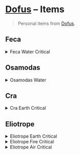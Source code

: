 # [Dofus] – Items

> Personal items from [Dofus].

[Dofus]: https://dofus.com

<!----------------------------------------------------------------------------->

## Feca

<!----------------------------------------------------------------------------->

<details>

<summary>Feca Water Critical</summary>

![](equipment/hat/kideebonnet-ranged-damage.webp)
![](equipment/cloak/queen-of-fate-cape-ranged-damage.webp)
![](equipment/amulet/spookkoth-amulet-critical.webp)
![](equipment/ring/rhineetle-ring-ap.webp)
![](equipment/ring/misery-greed-mp.webp)
![](equipment/belt/sneerena-loincloth-ranged-damage.webp)
![](equipment/boots/queen-of-fate-boots-ranged-damage.webp)
![](weapons/dagger/daguanos-spell-damage.webp)
![](equipment/shield/four-leaf-range.webp)
![](pets/pet/snailmate.webp)
![](equipment/dofus/vulbis-dofus.webp)
![](equipment/dofus/ochre-dofus.webp)
![](equipment/dofus/turquoise-dofus.webp)
![](equipment/dofus/abyssal-dofus.webp)
![](equipment/dofus/crimson-dofus.webp)
![](equipment/dofus/ice-dofus.webp)

</details>

<!----------------------------------------------------------------------------->

## Osamodas

<!----------------------------------------------------------------------------->

<details>

<summary>Osamodas Water</summary>

![](equipment/hat/ilyzaelle-helmet-spell-damage.webp)
![](equipment/cloak/sinistrofu-cloak-spell-damage.webp)
![](equipment/amulet/sinistrofu-amulet-spell-damage.webp)
![](equipment/ring/rhineetle-ring-ap.webp)
![](equipment/ring/bearbaric-wedding-ring-mp-air-resistance.webp)
![](equipment/belt/servitude-embrace-spell-damage.webp)
![](equipment/boots/sinistrofu-boots-spell-damage.webp)
![](weapons/bow/jobimcarl-bow-ranged-damage.webp)
![](equipment/shield/ilyzaelle-shield-spell-damage.webp)
![](pets/pet/kanigloopy.webp)
![](equipment/dofus/ochre-dofus.webp)
![](equipment/dofus/abyssal-dofus.webp)
![](equipment/dofus/ice-dofus.webp)
![](equipment/dofus/emerald-dofus.webp)
![](equipment/trophy/major-tease.webp)
![](equipment/trophy/major-water-wrecker.webp)

</details>

<!----------------------------------------------------------------------------->

## Cra

<!----------------------------------------------------------------------------->

<details>

<summary>Cra Earth Critical</summary>

![](equipment/hat/count-harebourg-ranged-damage.webp)
![](equipment/cloak/jahash-jurgen-cloak-ranged-damage.webp)
![](equipment/amulet/amulet-bleeding-heart-ranged-damage.webp)
![](equipment/ring/count-harebourg-ring-ap.webp)
![](equipment/ring/broucey-ring-mp.webp)
![](equipment/belt/broucey-belt-ranged-damage.webp)
![](equipment/boots/broucey-boots-ranged-damage.webp)
![](weapons/bow/catseye-bow-ranged-damage-hunting-weapon.webp)
![](equipment/shield/four-leaf-range.webp)
![](pets/pet/snailmate.webp)
![](equipment/dofus/vulbis-dofus.webp)
![](equipment/dofus/ochre-dofus.webp)
![](equipment/dofus/turquoise-dofus.webp)
![](equipment/dofus/cloudy-dofus.webp)
![](equipment/dofus/crimson-dofus.webp)
![](equipment/trophy/major-goliath.webp)

</details>

<!----------------------------------------------------------------------------->

## Eliotrope

<!----------------------------------------------------------------------------->

<details>

<summary>Eliotrope Earth Critical</summary>

![](equipment/hat/turtelonia-horn-ranged-damage.webp)
![](equipment/cloak/cape-bleeding-heart-ranged-damage.webp)
![](equipment/amulet/amulet-bleeding-heart-ranged-damage.webp)
![](equipment/ring/corruption-ring-ap.webp)
![](equipment/ring/corruption-engagement-ring-mp-earth-resistance.webp)
![](equipment/belt/corruption-brambelt-ranged-damage.webp)
![](equipment/boots/boots-bleeding-heart-ranged-damage.webp)
![](weapons/wand/turtelonia-wand-ranged-damage.webp)
![](equipment/shield/four-leaf-spell-damage.webp)
![](pets/petsmount/skrot.webp)
![](equipment/prysmaradite/disaprys.webp)
![](equipment/dofus/vulbis-dofus.webp)
![](equipment/dofus/ochre-dofus.webp)
![](equipment/dofus/turquoise-dofus.webp)
![](equipment/dofus/abyssal-dofus.webp)
![](equipment/dofus/crimson-dofus.webp)

</details>

<!----------------------------------------------------------------------------->

<details>

<summary>Eliotrope Fire Critical</summary>

![](equipment/hat/nomarow-helmet-ranged-damage.webp)
![](equipment/cloak/jahash-jurgen-cloak-ranged-damage.webp)
![](equipment/amulet/age-old-amulet-critical.webp)
![](equipment/ring/nomarow-ring-mp.webp)
![](equipment/ring/war-gauntlet-ap.webp)
![](equipment/belt/age-old-belt-ranged-damage.webp)
![](equipment/boots/nomarow-getas-ranged-damage.webp)
![](weapons/wand/etymolowand-ranged-damage.webp)
![](equipment/shield/four-leaf-spell-damage.webp)
![](pets/petsmount/skrot.webp)
![](equipment/prysmaradite/disaprys.webp)
![](equipment/dofus/vulbis-dofus.webp)
![](equipment/dofus/ochre-dofus.webp)
![](equipment/dofus/turquoise-dofus.webp)
![](equipment/dofus/abyssal-dofus.webp)
![](equipment/dofus/crimson-dofus.webp)

</details>

<!----------------------------------------------------------------------------->

<details>

<summary>Eliotrope Air Critical</summary>

![](equipment/hat/nomarow-helmet-ranged-damage.webp)
![](equipment/backpack/turtelonia-carapace-ranged-damage.webp)
![](equipment/amulet/treadfast-amulet-ranged-damage.webp)
![](equipment/ring/nomarow-ring-mp.webp)
![](equipment/ring/allister-ring-ap.webp)
![](equipment/belt/treadfast-belt-ranged-damage.webp)
![](equipment/boots/nomarow-getas-ranged-damage.webp)
![](weapons/wand/turtelonia-wand-ranged-damage.webp)
![](equipment/shield/four-leaf-spell-damage.webp)
![](pets/petsmount/skrot.webp)
![](equipment/prysmaradite/disaprys.webp)
![](equipment/dofus/vulbis-dofus.webp)
![](equipment/dofus/ochre-dofus.webp)
![](equipment/dofus/turquoise-dofus.webp)
![](equipment/dofus/abyssal-dofus.webp)
![](equipment/dofus/crimson-dofus.webp)

</details>

<!----------------------------------------------------------------------------->

